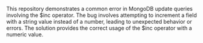 This repository demonstrates a common error in MongoDB update queries involving the $inc operator. The bug involves attempting to increment a field with a string value instead of a number, leading to unexpected behavior or errors. The solution provides the correct usage of the $inc operator with a numeric value.